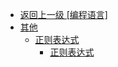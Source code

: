 - [返回上一级 [编程语言]](/编程语言/)
- [其他](/编程语言/其他/)
  - [正则表达式](/编程语言/其他/正则表达式/)
    - [正则表达式](/编程语言/其他/正则表达式/正则表达式.md)

